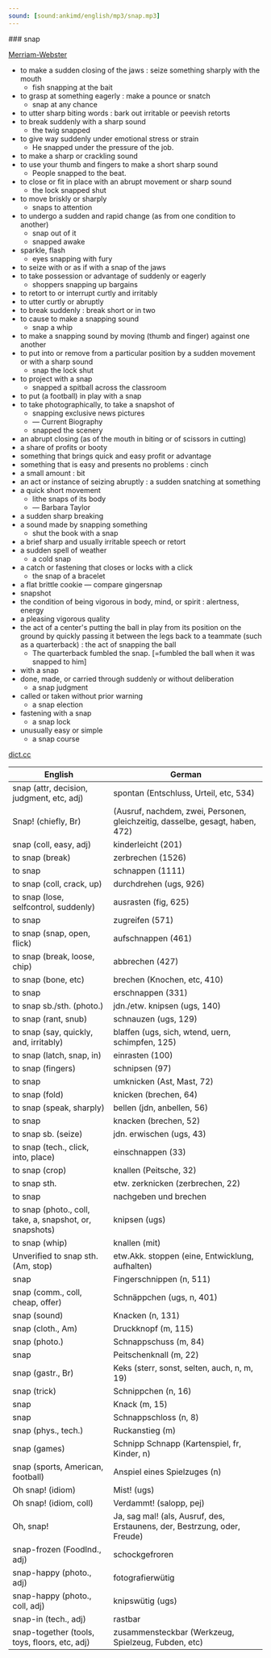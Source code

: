 ```yaml
---
sound: [sound:ankimd/english/mp3/snap.mp3]
---
```


\### snap

[Merriam-Webster](https://www.merriam-webster.com/dictionary/snap)

- to make a sudden closing of the jaws : seize something sharply with the mouth
    - fish snapping at the bait
- to grasp at something eagerly : make a pounce or snatch
    - snap at any chance
- to utter sharp biting words : bark out irritable or peevish retorts
- to break suddenly with a sharp sound
    - the twig snapped
- to give way suddenly under emotional stress or strain
    - He snapped under the pressure of the job.
- to make a sharp or crackling sound
- to use your thumb and fingers to make a short sharp sound
    - People snapped to the beat.
- to close or fit in place with an abrupt movement or sharp sound
    - the lock snapped shut
- to move briskly or sharply
    - snaps to attention
- to undergo a sudden and rapid change (as from one condition to another)
    - snap out of it
    - snapped awake
- sparkle, flash
    - eyes snapping with fury
- to seize with or as if with a snap of the jaws
- to take possession or advantage of suddenly or eagerly
    - shoppers snapping up bargains
- to retort to or interrupt curtly and irritably
- to utter curtly or abruptly
- to break suddenly : break short or in two
- to cause to make a snapping sound
    - snap a whip
- to make a snapping sound by moving (thumb and finger) against one another
- to put into or remove from a particular position by a sudden movement or with a sharp sound
    - snap the lock shut
- to project with a snap
    - snapped a spitball across the classroom
- to put (a football) in play with a snap
- to take photographically, to take a snapshot of
    - snapping exclusive news pictures
    - — Current Biography
    - snapped the scenery
- an abrupt closing (as of the mouth in biting or of scissors in cutting)
- a share of profits or booty
- something that brings quick and easy profit or advantage
- something that is easy and presents no problems : cinch
- a small amount : bit
- an act or instance of seizing abruptly : a sudden snatching at something
- a quick short movement
    - lithe snaps of its body
    - — Barbara Taylor
- a sudden sharp breaking
- a sound made by snapping something
    - shut the book with a snap
- a brief sharp and usually irritable speech or retort
- a sudden spell of weather
    - a cold snap
- a catch or fastening that closes or locks with a click
    - the snap of a bracelet
- a flat brittle cookie — compare gingersnap
- snapshot
- the condition of being vigorous in body, mind, or spirit : alertness, energy
- a pleasing vigorous quality
- the act of a center's putting the ball in play from its position on the ground by quickly passing it between the legs back to a teammate (such as a quarterback) : the act of snapping the ball
    - The quarterback fumbled the snap. [=fumbled the ball when it was snapped to him]
- with a snap
- done, made, or carried through suddenly or without deliberation
    - a snap judgment
- called or taken without prior warning
    - a snap election
- fastening with a snap
    - a snap lock
- unusually easy or simple
    - a snap course

[dict.cc](https://www.dict.cc/snap)

| English        | German       |
| -------------- | ------------ |
| snap (attr, decision, judgment, etc, adj) | spontan (Entschluss, Urteil, etc, 534) |
| Snap! (chiefly, Br) |  (Ausruf, nachdem, zwei, Personen, gleichzeitig, dasselbe, gesagt, haben, 472) |
| snap (coll, easy, adj) | kinderleicht (201) |
| to snap (break) | zerbrechen (1526) |
| to snap | schnappen (1111) |
| to snap (coll, crack, up) | durchdrehen (ugs, 926) |
| to snap (lose, selfcontrol, suddenly) | ausrasten (fig, 625) |
| to snap | zugreifen (571) |
| to snap (snap, open, flick) | aufschnappen (461) |
| to snap (break, loose, chip) | abbrechen (427) |
| to snap (bone, etc) | brechen (Knochen, etc, 410) |
| to snap | erschnappen (331) |
| to snap sb./sth. (photo.) | jdn./etw. knipsen (ugs, 140) |
| to snap (rant, snub) | schnauzen (ugs, 129) |
| to snap (say, quickly, and, irritably) | blaffen (ugs, sich, wtend, uern, schimpfen, 125) |
| to snap (latch, snap, in) | einrasten (100) |
| to snap (fingers) | schnipsen (97) |
| to snap | umknicken (Ast, Mast, 72) |
| to snap (fold) | knicken (brechen, 64) |
| to snap (speak, sharply) | bellen (jdn, anbellen, 56) |
| to snap | knacken (brechen, 52) |
| to snap sb. (seize) | jdn. erwischen (ugs, 43) |
| to snap (tech., click, into, place) | einschnappen (33) |
| to snap (crop) | knallen (Peitsche, 32) |
| to snap sth. | etw. zerknicken (zerbrechen, 22) |
| to snap | nachgeben und brechen |
| to snap (photo., coll, take, a, snapshot, or, snapshots) | knipsen (ugs) |
| to snap (whip) | knallen (mit) |
| Unverified to snap sth. (Am, stop) | etw.Akk. stoppen (eine, Entwicklung, aufhalten) |
| snap | Fingerschnippen (n, 511) |
| snap (comm., coll, cheap, offer) | Schnäppchen (ugs, n, 401) |
| snap (sound) | Knacken (n, 131) |
| snap (cloth., Am) | Druckknopf (m, 115) |
| snap (photo.) | Schnappschuss (m, 84) |
| snap | Peitschenknall (m, 22) |
| snap (gastr., Br) | Keks (sterr, sonst, selten, auch, n, m, 19) |
| snap (trick) | Schnippchen (n, 16) |
| snap | Knack (m, 15) |
| snap | Schnappschloss (n, 8) |
| snap (phys., tech.) | Ruckanstieg (m) |
| snap (games) | Schnipp Schnapp (Kartenspiel, fr, Kinder, n) |
| snap (sports, American, football) | Anspiel eines Spielzuges (n) |
| Oh snap! (idiom) | Mist! (ugs) |
| Oh snap! (idiom, coll) | Verdammt! (salopp, pej) |
| Oh, snap! | Ja, sag mal! (als, Ausruf, des, Erstaunens, der, Bestrzung, oder, Freude) |
| snap-frozen (FoodInd., adj) | schockgefroren |
| snap-happy (photo., adj) | fotografierwütig |
| snap-happy (photo., coll, adj) | knipswütig (ugs) |
| snap-in (tech., adj) | rastbar |
| snap-together (tools, toys, floors, etc, adj) | zusammensteckbar (Werkzeug, Spielzeug, Fubden, etc) |
